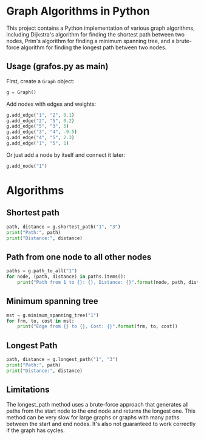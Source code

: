 # Graph Algorithms in Python

This project contains a Python implementation of various graph algorithms, including Dijkstra's algorithm for finding the shortest path between two nodes, Prim's algorithm for finding a minimum spanning tree, and a brute-force algorithm for finding the longest path between two nodes.

## Usage (grafos.py as main)

First, create a `Graph` object:

```python
g = Graph()
```


Add nodes with edges and weights:
```python
g.add_edge("1", "2", 0.1)
g.add_edge("2", "5", 0.2)
g.add_edge("5", "3", 5)
g.add_edge("3", "4", -9.5)
g.add_edge("4", "5", 2.3)
g.add_edge("1", "5", 1)
```

Or just add a node by itself and connect it later:
```python
g.add_node("1")
```
# Algorithms

## Shortest path
```python
path, distance = g.shortest_path("1", "3")
print("Path:", path)
print("Distance:", distance)
```

## Path from one node to all other nodes

```python
paths = g.path_to_all("1")
for node, (path, distance) in paths.items():
    print("Path from 1 to {}: {}, Distance: {}".format(node, path, distance))
```

## Minimum spanning tree
```python
mst = g.minimum_spanning_tree("1")
for frm, to, cost in mst:
    print("Edge from {} to {}, Cost: {}".format(frm, to, cost))
```

## Longest Path
```python
path, distance = g.longest_path("1", "3")
print("Path:", path)
print("Distance:", distance)
```

## Limitations
The longest_path method uses a brute-force approach that generates all paths from the start node to the end node and returns the longest one. This method can be very slow for large graphs or graphs with many paths between the start and end nodes. It's also not guaranteed to work correctly if the graph has cycles.
